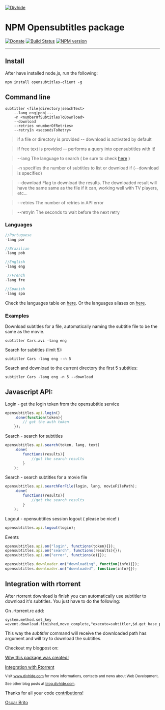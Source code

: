 
[![Divhide](http://blog.divhide.com/assets/images/divhide_192px.png)](http://divhide.com/)

# NPM Opensubtitles package

 [![Donate](https://www.paypalobjects.com/en_US/i/btn/btn_donate_LG.gif)](https://www.paypal.com/cgi-bin/webscr?cmd=_donations&business=NYVPSL7GBYD6A&lc=US&item_name=Oscar%20Brito&currency_code=EUR&bn=PP%2dDonationsBF%3abtn_donateCC_LG%2egif%3aNonHosted)
[![Build Status](https://travis-ci.org/aetheon/node-opensubtitles-client.png?branch=master)](https://travis-ci.org/aetheon/node-opensubtitles-client)
[![NPM version](https://badge.fury.io/js/opensubtitles-client.svg)](http://badge.fury.io/js/opensubtitles-client)

---

## Install

After have installed node.js, run the following:

```shell
npm install opensubtitles-client -g
```

## Command line

```shell
subtitler <file|directory|seachText>
	--lang eng|pob|...
	-n <numberOfSubtitlesToDownload>
	--download
	--retries <numberOfRetries>
	--retryIn <secondsToRetry>
```
> if a file or directory is provided -- download is activated by default

> if free text  is provided -- performs a query into opensubtitles with it!

> --lang The language to search ( be sure to check <a href="https://github.com/aetheon/node-opensubtitles-client/blob/master/langs.dump.txt">here</a> )

> -n specifies the number of subtitles to list or download if (--download is specified)

> --download Flag to download the results. The downloaded result will have the same same as the file if it can, working well with TV players, etc...

> --retries The number of retries in API error

> --retryIn The seconds to wait before the next retry


### Languages

```js
//Portuguese
-lang por

//Brazilian
-lang pob

//English
-lang eng

 //French
-lang fre

//Spanish
-lang spa
```

Check the languages table on <a href="https://github.com/aetheon/node-opensubtitles-client/blob/master/langs.dump.txt">here</a>.
Or the languages aliases on <a href="https://github.com/aetheon/node-opensubtitles-client/blob/master/lib/LanguagesAliases.js">here</a>.



### Examples

Download subtitles for a file, automatically naming the subtitle file to be the
same as the movie.

```shell
subtitler Cars.avi -lang eng
```

Search for subtitles (limit 5):

```shell
subtitler Cars -lang eng --n 5
```

Search and download to the current directory the first 5 subtitles:

```shell
subtitler Cars -lang eng -n 5 --download
```



## Javascript API:

Login - get the login token from the opensubtitle service

```js
opensubtitles.api.login()
	.done(function(token){
		// got the auth token
	});
```

Search - search for subtitles

```js
opensubtitles.api.search(token, lang, text)
	.done(
		functions(results){
			//got the search results
		}
	);
```

Search - search subtitles for a movie file

```js
opensubtitles.api.searchForFile(login, lang, movieFilePath);
	.done(
		functions(results){
			//got the search results
		}
	);
```

Logout - opensubtitles session logout ( please be nice! )

```js
opensubtitles.api.logout(login);
```

Events

```js
opensubtitles.api.on("login", functions(token){});
opensubtitles.api.on("search", functions(results){});
opensubtitles.api.on("error", functions(e){});

opensubtitles.downloader.on("downloading", function(info){});
opensubtitles.downloader.on("downloaded", function(info){});
```



## Integration with rtorrent

After rtorrent download is finish you can automatically use subtitler to download it's subtitles. You just have to
do the following:

On .rtorrent.rc add:

```
system.method.set_key =event.download.finished,move_complete,"execute=subtitler,$d.get_base_path="
```

This way the _subtitler_ command will receive the downloaded path has argument and will try to download the subtitles.




Checkout my blogpost on:

<a href="http://blog.divhide.com/2013/07/is-downloading-subtitles-painfull.html">Why this package was created!</a>

<a href="http://blog.divhide.com/2013/07/opensubtitles-client-nodejs-javascript.html">Integration with Rtorrent</a>

<small>
<p>Visit <a href="http://site.divhide.com">www.divhide.com</a> for more informations, contacts and news about Web Development.</p>

<p>See other blog posts at <a href="http://blog.divhide.com">blog.divhide.com</a>.</p>
</small>


Thanks for all your code [contributions](CONTRIBUTORS.md)!

<a href="https://github.com/aetheon">Oscar Brito</a>

